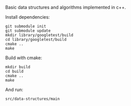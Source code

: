 Basic data structures and algorithms implemented in c++.

Install dependencies:
```
git submodule init
git submodule update
mkdir library/googletest/build
cd library/googletest/build
cmake ..
make
```
Build with cmake:
```
mkdir build
cd build
cmake ..
make
```
And run:
```
src/data-structures/main
```